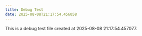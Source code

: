 ```yaml
---
title: Debug Test
date: 2025-08-08T21:17:54.456058
---
```


This is a debug test file created at 2025-08-08 21:17:54.457077.

